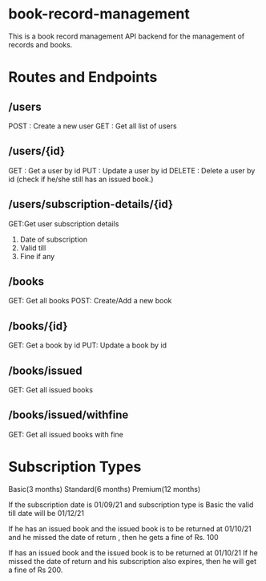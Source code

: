 # book-record-management

This is a book record management API backend for the management of records and books.

# Routes and Endpoints

## /users

POST : Create a new user
GET : Get all list of users

## /users/{id}

GET : Get a user by id
PUT : Update a user by id
DELETE : Delete a user by id (check if he/she still has an issued book.)

## /users/subscription-details/{id}

GET:Get user subscription details

1. Date of subscription
2. Valid till
3. Fine if any

## /books

GET: Get all books
POST: Create/Add a new book

## /books/{id}

GET: Get a book by id
PUT: Update a book by id

## /books/issued

GET: Get all issued books

## /books/issued/withfine

GET: Get all issued books with fine

# Subscription Types

Basic(3 months)
Standard(6 months)
Premium(12 months)

If the subscription date is 01/09/21
and subscription type is Basic the valid till date will be 01/12/21

If he has an issued book and the issued book is to be returned at 01/10/21 and he missed the date of return , then he gets a fine of Rs. 100

If has an issued book and the issued book is to be returned at 01/10/21 If he missed the date of return and his subscription also expires, then he will get a fine of Rs 200.
